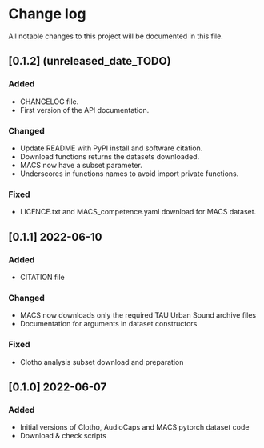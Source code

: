 # Change log

All notable changes to this project will be documented in this file.

## [0.1.2] (unreleased_date_TODO)
### Added
- CHANGELOG file.
- First version of the API documentation.

### Changed
- Update README with PyPI install and software citation.
- Download functions returns the datasets downloaded.
- MACS now have a subset parameter.
- Underscores in functions names to avoid import private functions.

### Fixed
- LICENCE.txt and MACS_competence.yaml download for MACS dataset.

## [0.1.1] 2022-06-10
### Added
- CITATION file

### Changed
- MACS now downloads only the required TAU Urban Sound archive files
- Documentation for arguments in dataset constructors

### Fixed
- Clotho analysis subset download and preparation

## [0.1.0] 2022-06-07
### Added
- Initial versions of Clotho, AudioCaps and MACS pytorch dataset code
- Download & check scripts
